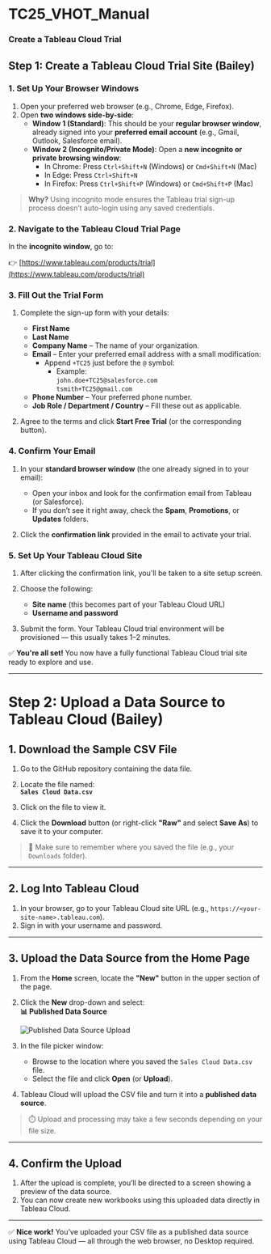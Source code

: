 # TC25_VHOT_Manual
### Create a Tableau Cloud Trial
## Step 1: Create a Tableau Cloud Trial Site (Bailey)

### 1. Set Up Your Browser Windows

1. Open your preferred web browser (e.g., Chrome, Edge, Firefox).
2. Open **two windows side-by-side**:
   - **Window 1 (Standard)**: This should be your **regular browser window**, already signed into your **preferred email account** (e.g., Gmail, Outlook, Salesforce email).
   - **Window 2 (Incognito/Private Mode)**: Open a **new incognito or private browsing window**:
     - In Chrome: Press `Ctrl+Shift+N` (Windows) or `Cmd+Shift+N` (Mac)
     - In Edge: Press `Ctrl+Shift+N`
     - In Firefox: Press `Ctrl+Shift+P` (Windows) or `Cmd+Shift+P` (Mac)

> **Why?** Using incognito mode ensures the Tableau trial sign-up process doesn’t auto-login using any saved credentials.


### 2. Navigate to the Tableau Cloud Trial Page

In the **incognito window**, go to:

👉 [https://www.tableau.com/products/trial](https://www.tableau.com/products/trial)


### 3. Fill Out the Trial Form

1. Complete the sign-up form with your details:
   - **First Name**
   - **Last Name**
   - **Company Name** – The name of your organization.
   - **Email** – Enter your preferred email address with a small modification:
     - Append `+TC25` just before the `@` symbol:
       - Example:  
         `john.doe+TC25@salesforce.com`  
         `tsmith+TC25@gmail.com`
   - **Phone Number** – Your preferred phone number.
   - **Job Role / Department / Country** – Fill these out as applicable.

2. Agree to the terms and click **Start Free Trial** (or the corresponding button).


### 4. Confirm Your Email

1. In your **standard browser window** (the one already signed in to your email):
   - Open your inbox and look for the confirmation email from Tableau (or Salesforce).
   - If you don’t see it right away, check the **Spam**, **Promotions**, or **Updates** folders.

2. Click the **confirmation link** provided in the email to activate your trial.


### 5. Set Up Your Tableau Cloud Site

1. After clicking the confirmation link, you'll be taken to a site setup screen.
2. Choose the following:
   - **Site name** (this becomes part of your Tableau Cloud URL)
   - **Username and password**

3. Submit the form. Your Tableau Cloud trial environment will be provisioned — this usually takes 1–2 minutes.


✅ **You're all set!** You now have a fully functional Tableau Cloud trial site ready to explore and use.

---

# Step 2: Upload a Data Source to Tableau Cloud (Bailey)

## 1. Download the Sample CSV File

1. Go to the GitHub repository containing the data file.
2. Locate the file named:  
   **`Sales Cloud Data.csv`**

3. Click on the file to view it.
4. Click the **Download** button (or right-click **"Raw"** and select **Save As**) to save it to your computer.

> 💾 Make sure to remember where you saved the file (e.g., your `Downloads` folder).

---

## 2. Log Into Tableau Cloud

1. In your browser, go to your Tableau Cloud site URL (e.g., `https://<your-site-name>.tableau.com`).
2. Sign in with your username and password.

---

## 3. Upload the Data Source from the Home Page

1. From the **Home** screen, locate the **"New"** button in the upper section of the page.
2. Click the **New** drop-down and select:  
   **📊 Published Data Source**

   ![Published Data Source Upload](Screenshot%202025-03-31%20at%207.56.00%E2%80%AFPM.png)

3. In the file picker window:
   - Browse to the location where you saved the `Sales Cloud Data.csv` file.
   - Select the file and click **Open** (or **Upload**).

4. Tableau Cloud will upload the CSV file and turn it into a **published data source**.

> ⏱️ Upload and processing may take a few seconds depending on your file size.

---

## 4. Confirm the Upload

1. After the upload is complete, you’ll be directed to a screen showing a preview of the data source.
2. You can now create new workbooks using this uploaded data directly in Tableau Cloud.

---

✅ **Nice work!** You’ve uploaded your CSV file as a published data source using Tableau Cloud — all through the web browser, no Desktop required.


